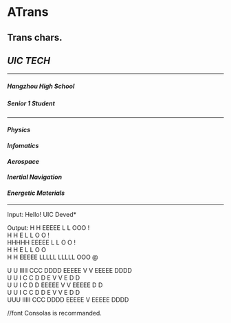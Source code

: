 # ATrans
Trans chars.
---
## ***UIC TECH*** 
---
##### *Hangzhou High School*
##### *Senior 1 Student*
---
#### *Physics*
#### *Infomatics*
#### *Aerospace*
#### *Inertial Navigation*
#### *Energetic Materials*
---

Input:
Hello!
UIC Deved*

Output:
H   H  EEEEE  L      L       OOO   !  
H   H  E      L      L      O   O  !  
HHHHH  EEEEE  L      L      O   O  !  
H   H  E      L      L      O   O     
H   H  EEEEE  LLLLL  LLLLL   OOO   @  

U   U  IIIII   CCC         DDDD   EEEEE  V   V  EEEEE  DDDD   
U   U    I    C   C        D   D  E      V   V  E      D   D  
U   U    I    C            D   D  EEEEE  V   V  EEEEE  D   D  
U   U    I    C   C        D   D  E       V V   E      D   D  
 UUU   IIIII   CCC         DDDD   EEEEE    V    EEEEE  DDDD
 
 //font Consolas is recommanded.
